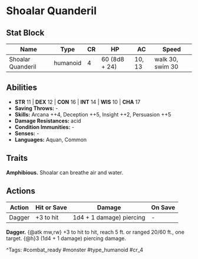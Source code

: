 # Shoalar Quanderil

## Stat Block

| Name | Type | CR | HP | AC | Speed |
|------|------|----|----|----|-------|
| Shoalar Quanderil | humanoid | 4 | 60 (8d8 + 24) | 10, 13 | walk 30, swim 30 |

## Abilities

- **STR** 11 | **DEX** 12 | **CON** 16 | **INT** 14 | **WIS** 10 | **CHA** 17
- **Saving Throws:** -  
- **Skills:** Arcana ++4, Deception ++5, Insight ++2, Persuasion ++5  
- **Damage Resistances:** acid  
- **Condition Immunities:** -  
- **Senses:** -  
- **Languages:** Aquan, Common

## Traits

**Amphibious.** Shoalar can breathe air and water.


## Actions

| Action | Hit or Save | Damage | On Save |
|--------|--------------|--------|----------|
| Dagger | +3 to hit | 1d4 + 1 damage) piercing | - |

**Dagger.** {@atk mw,rw} +3 to hit to hit, reach 5 ft. or ranged 20/60 ft., one target. {@h}3 (1d4 + 1 damage) piercing damage.


^Tags: #combat_ready #monster #type_humanoid #cr_4